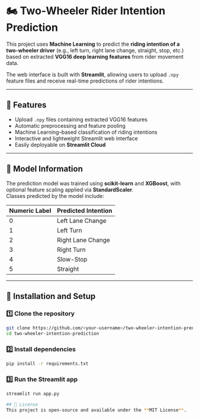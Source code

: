 # 🏍️ Two-Wheeler Rider Intention Prediction

This project uses **Machine Learning** to predict the **riding intention of a two-wheeler driver** (e.g., left turn, right lane change, straight, stop, etc.) based on extracted **VGG16 deep learning features** from rider movement data.

The web interface is built with **Streamlit**, allowing users to upload `.npy` feature files and receive real-time predictions of rider intentions.

---

## 🚀 Features
- Upload `.npy` files containing extracted VGG16 features  
- Automatic preprocessing and feature pooling  
- Machine Learning–based classification of riding intentions  
- Interactive and lightweight Streamlit web interface  
- Easily deployable on **Streamlit Cloud**  

---

## 🧠 Model Information
The prediction model was trained using **scikit-learn** and **XGBoost**, with optional feature scaling applied via **StandardScaler**.  
Classes predicted by the model include:

| Numeric Label | Predicted Intention      |
|----------------|--------------------------|
| 0              | Left Lane Change         |
| 1              | Left Turn                |
| 2              | Right Lane Change        |
| 3              | Right Turn               |
| 4              | Slow-Stop                |
| 5              | Straight                 |

---

## 🧩 Installation and Setup

### 1️⃣ Clone the repository
```bash
git clone https://github.com/<your-username>/two-wheeler-intention-prediction.git
cd two-wheeler-intention-prediction
```

### 2️⃣ Install dependencies
```bash
pip install -r requirements.txt
```

### 3️⃣ Run the Streamlit app
```bash
streamlit run app.py

## 🧾 License
This project is open-source and available under the **MIT License**.
